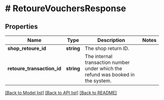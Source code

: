 # # RetoureVouchersResponse

## Properties

Name | Type | Description | Notes
------------ | ------------- | ------------- | -------------
**shop_retoure_id** | **string** | The shop return ID. |
**retoure_transaction_id** | **string** | The internal transaction number under which the refund was booked in the system. |

[[Back to Model list]](../../README.md#models) [[Back to API list]](../../README.md#endpoints) [[Back to README]](../../README.md)
